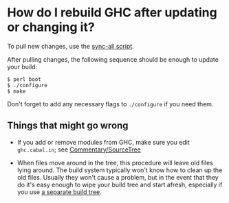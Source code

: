 # How do I rebuild GHC after updating or changing it?


To pull new changes, use the [sync-all script](building/sync-all#pulling-new-patches).


After pulling changes, the following sequence should be enough to update your build:

```wiki
$ perl boot
$ ./configure
$ make
```


Don't forget to add any necessary flags to `./configure` if you need them.

## Things that might go wrong

- If you add or remove modules from GHC, make sure you edit `ghc.cabal.in`; see [Commentary/SourceTree](commentary/source-tree)

- When files move around in the tree, this procedure will leave old files lying around.  The build system typically won't know how to clean up the old files.  Usually they won't cause a problem, but in the event that they do it's easy enough to wipe your build tree and start afresh, especially if you use [a separate build tree](building/using#source-trees-and-build-trees).
